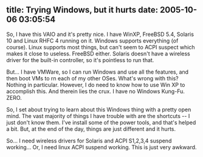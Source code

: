 title: Trying Windows, but it hurts
date: 2005-10-06 03:05:54
---

<p>So, I have this VAIO and it's pretty nice.  I have WinXP, FreeBSD 5.4, Solaris 10 and Linux RHFC 4 running on it.  Windows supports everything (of course).  Linux supports most things, but can't seem to ACPI suspect which makes it close to useless.  FreeBSD either.  Solaris doesn't have a wireless driver for the built-in controller, so it's pointless to run that.</p>  <p>But... I have VMWare, so I can run Windows and use all the features, and then boot VMs to rn each of my other OSes.  What's wrong with this?  Nothing in particular.  However, I do need to know how to use Win XP to accomplish this.  And therein lies the crux.  I have no Windows Kung-Fu.  ZERO.</p>  <p>So, I set about trying to learn about this Windows thing with a pretty open mind.  The vast majority of things I have trouble with are the shortcuts -- I just don't know them.  I've install some of the power tools, and that's helped a bit.  But, at the end of the day, things are just different and it hurts.</p>  <p>So... I need wireless drivers for Solaris and ACPI S1,2,3,4 suspend working... Or, I need linux ACPI suspend working.  This is just very awkward.</p>
